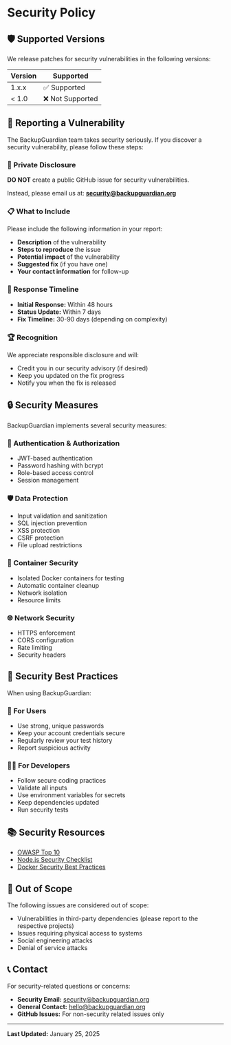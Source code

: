 # Security Policy

## 🛡️ Supported Versions

We release patches for security vulnerabilities in the following versions:

| Version | Supported          |
| ------- | ------------------ |
| 1.x.x   | ✅ Supported       |
| < 1.0   | ❌ Not Supported   |

## 🚨 Reporting a Vulnerability

The BackupGuardian team takes security seriously. If you discover a security vulnerability, please follow these steps:

### 📧 Private Disclosure
**DO NOT** create a public GitHub issue for security vulnerabilities.

Instead, please email us at: **security@backupguardian.org**

### 📋 What to Include
Please include the following information in your report:

- **Description** of the vulnerability
- **Steps to reproduce** the issue
- **Potential impact** of the vulnerability
- **Suggested fix** (if you have one)
- **Your contact information** for follow-up

### 🔄 Response Timeline
- **Initial Response:** Within 48 hours
- **Status Update:** Within 7 days
- **Fix Timeline:** 30-90 days (depending on complexity)

### 🏆 Recognition
We appreciate responsible disclosure and will:
- Credit you in our security advisory (if desired)
- Keep you updated on the fix progress
- Notify you when the fix is released

## 🔒 Security Measures

BackupGuardian implements several security measures:

### 🔐 Authentication & Authorization
- JWT-based authentication
- Password hashing with bcrypt
- Role-based access control
- Session management

### 🛡️ Data Protection
- Input validation and sanitization
- SQL injection prevention
- XSS protection
- CSRF protection
- File upload restrictions

### 🐳 Container Security
- Isolated Docker containers for testing
- Automatic container cleanup
- Network isolation
- Resource limits

### 🌐 Network Security
- HTTPS enforcement
- CORS configuration
- Rate limiting
- Security headers

## 🔧 Security Best Practices

When using BackupGuardian:

### 🔑 For Users
- Use strong, unique passwords
- Keep your account credentials secure
- Regularly review your test history
- Report suspicious activity

### 👨‍💻 For Developers
- Follow secure coding practices
- Validate all inputs
- Use environment variables for secrets
- Keep dependencies updated
- Run security tests

## 📚 Security Resources

- [OWASP Top 10](https://owasp.org/www-project-top-ten/)
- [Node.js Security Checklist](https://blog.risingstack.com/node-js-security-checklist/)
- [Docker Security Best Practices](https://docs.docker.com/engine/security/)

## 🚫 Out of Scope

The following issues are considered out of scope:
- Vulnerabilities in third-party dependencies (please report to the respective projects)
- Issues requiring physical access to systems
- Social engineering attacks
- Denial of service attacks

## 📞 Contact

For security-related questions or concerns:
- **Security Email:** security@backupguardian.org
- **General Contact:** hello@backupguardian.org
- **GitHub Issues:** For non-security related issues only

---

**Last Updated:** January 25, 2025
